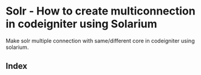 # Solr - How to create multiconnection in codeigniter using Solarium

Make solr multiple connection with same/different core in codeigniter using solarium.

## Index





